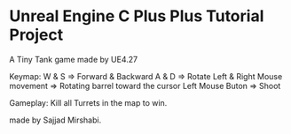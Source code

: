 # Unreal Engine C Plus Plus Tutorial Project

A Tiny Tank game made by UE4.27

Keymap:
W & S => Forward & Backward
A & D => Rotate Left & Right
Mouse movement => Rotating barrel toward the cursor
Left Mouse Buton => Shoot

Gameplay:
Kill all Turrets in the map to win.

made by Sajjad Mirshabi.
